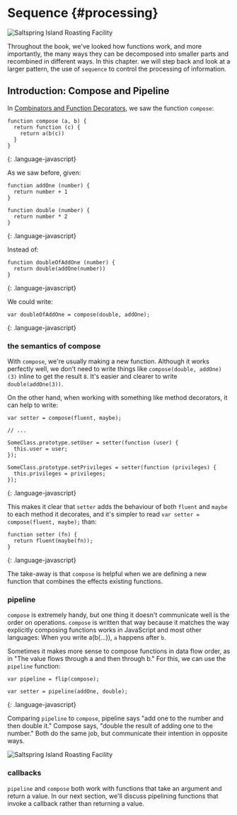# Sequence {#processing}

![Saltspring Island Roasting Facility](saltspring/title.jpg)

Throughout the book, we've looked how functions work, and more importantly, the many ways they can be decomposed into smaller parts and recombined in different ways. In this chapter. we will step back and look at a larger pattern, the use of `sequence` to control the processing of information.

## Introduction: Compose and Pipeline

In [Combinators and Function Decorators](#combinators), we saw the function `compose`:

    function compose (a, b) {
      return function (c) {
        return a(b(c))
      }
    }
{: .language-javascript}

As we saw before, given:

    function addOne (number) {
      return number + 1
    }
    
    function double (number) {
      return number * 2
    }
{: .language-javascript}

Instead of:

    function doubleOfAddOne (number) {
      return double(addOne(number))
    }
{: .language-javascript}
    
We could write:

    var doubleOfAddOne = compose(double, addOne);
{: .language-javascript}
    
### the semantics of compose

With `compose`, we're usually making a new function. Although it works perfectly well, we don't need to write things like `compose(double, addOne)(3)` inline to get the result `8`. It's easier and clearer to write `double(addOne(3))`.

On the other hand, when working with something like method decorators, it can help to write:

    var setter = compose(fluent, maybe);
    
    // ...
    
    SomeClass.prototype.setUser = setter(function (user) {
      this.user = user;
    });
    
    SomeClass.prototype.setPrivileges = setter(function (privileges) {
      this.privileges = privileges;
    });
{: .language-javascript}
    
This makes it clear that `setter` adds the behaviour of both `fluent` and `maybe` to each method it decorates, and it's simpler to read `var setter = compose(fluent, maybe);` than:

    function setter (fn) {
      return fluent(maybe(fn));
    }
{: .language-javascript}

The take-away is that `compose` is helpful when we are defining a new function that combines the effects existing functions.

### pipeline

`compose` is extremely handy, but one thing it doesn't communicate well is the order on operations. `compose` is written that way because it matches the way explicitly composing functions works in JavaScript and most other languages: When you write a(b(...)), `a` happens after `b`.

Sometimes it makes more sense to compose functions in data flow order, as in "The value flows through a and then through b." For this, we can use the `pipeline` function:

    var pipeline = flip(compose);
    
    var setter = pipeline(addOne, double);
{: .language-javascript}
    
Comparing `pipeline` to `compose`, pipeline says "add one to the number and then double it." Compose says, "double the result of adding one to the number." Both do the same job, but communicate their intention in opposite ways.

![Saltspring Island Roasting Facility](saltspring/rollers.jpg)

### callbacks

`pipeline` and `compose` both work with functions that take an argument and return a value. In our next section, we'll discuss pipelining functions that invoke a callback rather than returning a value.
